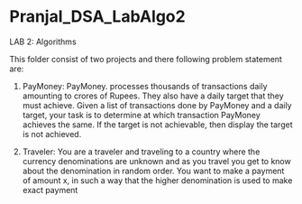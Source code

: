 # Pranjal_DSA_LabAlgo2

LAB 2: Algorithms

This folder consist of two projects and there following problem statement are:

1. PayMoney:
   PayMoney. processes thousands of transactions daily amounting to crores of Rupees. They also have a daily target that they must achieve. Given a list of transactions done by PayMoney and a daily target, your task is to determine at which transaction PayMoney achieves the same. If the target is not achievable, then display the target is not achieved.

2. Traveler:
   You are a traveler and traveling to a country where the currency denominations are unknown and as you travel you get to know about the denomination in random order. You want to make a payment of amount x, in such a way that the higher denomination is used to make exact payment
